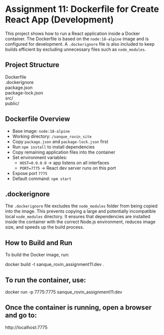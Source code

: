 # Assignment 11: Dockerfile for Create React App (Development)

This project shows how to run a React application inside a Docker container. The Dockerfile is based on the `node:18-alpine` image and is configured for development. A `.dockerignore` file is also included to keep builds efficient by excluding unnecessary files such as `node_modules`.

## Project Structure
Dockerfile  
.dockerignore  
package.json  
package-lock.json  
src/  
public/  

## Dockerfile Overview
- Base image: `node:18-alpine`
- Working directory: `/sanque_rovin_site`
- Copy `package.json` and `package-lock.json` first
- Run `npm install` to install dependencies
- Copy remaining application files into the container
- Set environment variables:
  - `HOST=0.0.0.0` → app listens on all interfaces
  - `PORT=7775` → React dev server runs on this port
- Expose port `7775`
- Default command: `npm start`

## .dockerignore
The `.dockerignore` file excludes the `node_modules` folder from being copied into the image. This prevents copying a large and potentially incompatible local `node_modules` directory. It ensures that dependencies are installed inside the container with the correct Node.js environment, reduces image size, and speeds up the build process.

## How to Build and Run
To build the Docker image, run:

docker build -t sanque_rovin_assignment11:dev .

## To run the container, use:
docker run -p 7775:7775 sanque_rovin_assignment11:dev


## Once the container is running, open a browser and go to:
http://localhost:7775
